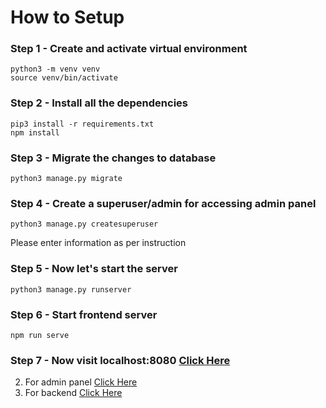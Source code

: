# How to Setup

### Step 1 - Create and activate virtual environment

```
python3 -m venv venv
source venv/bin/activate
```

### Step 2 - Install all the dependencies

```
pip3 install -r requirements.txt
npm install
```

### Step 3 - Migrate the changes to database

```
python3 manage.py migrate
```

### Step 4 - Create a superuser/admin for accessing admin panel

```
python3 manage.py createsuperuser
```

Please enter information as per instruction

### Step 5 - Now let's start the server

```
python3 manage.py runserver
```

### Step 6 - Start frontend server

```
npm run serve
```

### Step 7 - Now visit localhost:8080 [Click Here](http://localhost:8080/admin)

2. For admin panel [Click Here](http://localhost:8000/admin)
1. For backend [Click Here](http://localhost:8000)
